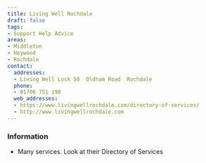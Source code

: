 ```yaml
---
title: Living Well Rochdale
draft: false
tags:
- Support Help Advice
areas:
- Middleton
- Heywood
- Rochdale
contact:
  addresses:
  - Living Well Lock 50  Oldham Road  Rochdale
  phone:
  - 01706 751 190
  web_addresses:
  - https://www.livingwellrochdale.com/directory-of-services/
  - http://www.livingwellrochdale.com
---
```


### Information
* Many services.  Look at their Directory of Services